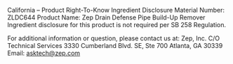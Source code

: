  
 
 
California – Product Right-To-Know Ingredient Disclosure 
Material Number: ZLDC644 
Product Name: Zep Drain Defense Pipe Build-Up Remover 
Ingredient disclosure for this product is not required per SB 258 Regulation. 
 
For additional information or question, please contact us at: 
Zep, Inc. 
C/O Technical Services 
3330 Cumberland Blvd. SE, Ste 700 
Atlanta, GA 30339 
Email: asktech@zep.com 
 
 
 
 
